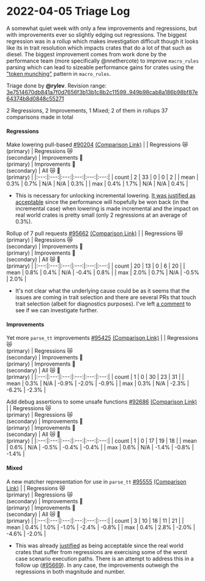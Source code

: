 # 2022-04-05 Triage Log

A somewhat quiet week with only a few improvements and regressions, but with improvements ever so slightly edging out regressions. The biggest regression was in a rollup which makes investigation difficult though it looks like its in trait resolution which impacts crates that do a lot of that such as diesel. The biggest improvement comes from work done by the performance team (more specifically @nnethercote) to improve `macro_rules` parsing which can lead to sizeable performance gains for crates using the ["token munching"](https://danielkeep.github.io/tlborm/book/pat-incremental-tt-munchers.html) pattern in `macro_rules`.

Triage done by **@rylev**.
Revision range: [3e7514670db841a7f0d7656f3b13b1c8b2c11599..949b98cab8a186b98bf87e64374b8d0848c55271](https://perf.rust-lang.org/?start=3e7514670db841a7f0d7656f3b13b1c8b2c11599&end=949b98cab8a186b98bf87e64374b8d0848c55271&absolute=false&stat=instructions%3Au)

2 Regressions, 2 Improvements, 1 Mixed; 2 of them in rollups
37 comparisons made in total

#### Regressions

Make lowering pull-based [#90204](https://github.com/rust-lang/rust/pull/90204) [(Comparison Link)](https://perf.rust-lang.org/compare.html?start=03314912f1361af6b39383958b5aa1b4aed61c26&end=bd1a8692f6260fd59dba1e0fa187092a1c354b2e&stat=instructions:u)
| | Regressions 😿 <br />(primary) | Regressions 😿 <br />(secondary) | Improvements 🎉 <br />(primary) | Improvements 🎉 <br />(secondary) | All 😿 🎉 <br />(primary) |
|:---:|:---:|:---:|:---:|:---:|:---:|
| count | 2 | 33 | 0 | 0 | 2 |
| mean | 0.3% | 0.7% | N/A | N/A | 0.3% |
| max | 0.4% | 1.7% | N/A | N/A | 0.4% |
- This is necessary for unlocking incremental lowering. [It was justified as acceptable](https://github.com/rust-lang/rust/pull/90204#pullrequestreview-878629128) since the performance will hopefully be won back (in the incremental case) when lowering is made incremental and the impact on real world crates is pretty small (only 2 regressions at an average of 0.3%).


Rollup of 7 pull requests [#95662](https://github.com/rust-lang/rust/pull/95662) [(Comparison Link)](https://perf.rust-lang.org/compare.html?start=60e50fc1cfe0bb693a5f4f93eb83ef70854531e3&end=a22cf2af0510b3ec4cbb19c3de11d3d8291349d9&stat=instructions:u)
| | Regressions 😿 <br />(primary) | Regressions 😿 <br />(secondary) | Improvements 🎉 <br />(primary) | Improvements 🎉 <br />(secondary) | All 😿 🎉 <br />(primary) |
|:---:|:---:|:---:|:---:|:---:|:---:|
| count | 20 | 13 | 0 | 6 | 20 |
| mean | 0.8% | 0.4% | N/A | -0.4% | 0.8% |
| max | 2.0% | 0.7% | N/A | -0.5% | 2.0% |
- It's not clear what the underlying cause could be as it seems that the issues are coming in trait selection and there are several PRs that touch trait selection (albeit for diagnostics purposes). I've left [a comment](https://github.com/rust-lang/rust/pull/95662#issuecomment-1088686029) to see if we can investigate further.

#### Improvements

Yet more `parse_tt` improvements [#95425](https://github.com/rust-lang/rust/pull/95425) [(Comparison Link)](https://perf.rust-lang.org/compare.html?start=bb5c437a2ce9ccf2204c974300c5ea9eb32d3635&end=c5cf08d37b85f953b132951e868df5b924250fdc&stat=instructions:u)
| | Regressions 😿 <br />(primary) | Regressions 😿 <br />(secondary) | Improvements 🎉 <br />(primary) | Improvements 🎉 <br />(secondary) | All 😿 🎉 <br />(primary) |
|:---:|:---:|:---:|:---:|:---:|:---:|
| count | 1 | 0 | 30 | 23 | 31 |
| mean | 0.3% | N/A | -0.9% | -2.0% | -0.9% |
| max | 0.3% | N/A | -2.3% | -6.2% | -2.3% |


Add debug assertions to some unsafe functions [#92686](https://github.com/rust-lang/rust/pull/92686) [(Comparison Link)](https://perf.rust-lang.org/compare.html?start=15a242a432c9c40a60def102209a5d40900b7b9d&end=168a0209002fef203e83989ff641c1b3e1a51859&stat=instructions:u)
| | Regressions 😿 <br />(primary) | Regressions 😿 <br />(secondary) | Improvements 🎉 <br />(primary) | Improvements 🎉 <br />(secondary) | All 😿 🎉 <br />(primary) |
|:---:|:---:|:---:|:---:|:---:|:---:|
| count | 1 | 0 | 17 | 19 | 18 |
| mean | 0.6% | N/A | -0.5% | -0.4% | -0.4% |
| max | 0.6% | N/A | -1.4% | -0.8% | -1.4% |


#### Mixed

A new matcher representation for use in `parse_tt` [#95555](https://github.com/rust-lang/rust/pull/95555) [(Comparison Link)](https://perf.rust-lang.org/compare.html?start=d5139f44690e7765df801ca33a7f627d128ac9e2&end=6a9080b25e73d26aae94c3f6a13b31de58e66b5a&stat=instructions:u)
| | Regressions 😿 <br />(primary) | Regressions 😿 <br />(secondary) | Improvements 🎉 <br />(primary) | Improvements 🎉 <br />(secondary) | All 😿 🎉 <br />(primary) |
|:---:|:---:|:---:|:---:|:---:|:---:|
| count | 3 | 10 | 18 | 11 | 21 |
| mean | 0.4% | 1.0% | -1.0% | -2.4% | -0.8% |
| max | 0.4% | 2.8% | -2.0% | -4.6% | -2.0% |
- This was already [justified](https://github.com/rust-lang/rust/pull/95555#issuecomment-1088070142) as being acceptable since the real world crates that suffer from regressions are exercising some of the worst case scenario execution paths. There is an attempt to address this in a follow up ([#95669](https://github.com/rust-lang/rust/pull/95669)). In any case, the improvements outweigh the regressions in both magnitude and number.
